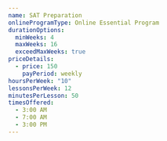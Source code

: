 ```yaml
---
name: SAT Preparation
onlineProgramType: Online Essential Program
durationOptions:
  minWeeks: 4
  maxWeeks: 16
  exceedMaxWeeks: true
priceDetails:
  - price: 150
    payPeriod: weekly
hoursPerWeek: "10"
lessonsPerWeek: 12
minutesPerLesson: 50
timesOffered:
  - 3:00 AM
  - 7:00 AM
  - 3:00 PM
---
```

